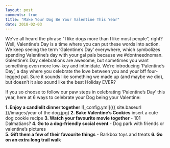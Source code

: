 ```yaml
---
layout: post
comments: true
title: "Make Your Dog Be Your Valentine This Year"
date: 2018-02-03
---
```

We’ve all heard the phrase "I like dogs more than I like most people”, right? Well, Valentine’s Day is a time where you can put these words into action. We keep seeing the term ‘Galentine’s Day’ everywhere, which symbolizes spending Valentine’s day with your gal pals because we #dontneednoman. Galentine’s Day celebrations are awesome, but sometimes you want something even more low-key and intimidate. We’re introducing ‘Palentine’s Day’, a day where you celebrate the love between you and your bff four-legged pal. Sure it sounds like something we made up (and maybe we did), but doesn’t it also sound like the best Holiday EVER? 

If you so choose to follow our paw steps in celebrating ‘Palentine’s Day’ this year, here at 6 ways to celebrate your Dog being your Valentine: 

**1. Enjoy a candlelit dinner together**
![_config.yml]({{ site.baseurl }}/images/year of the dog.jpg)
**2. Bake Valentine’s Cookies** insert a cute dog cookie recipe 
**3. Watch your favourite movie together** - 101 Dalmatians? 
**4. Go to a dog-friendly social event** - Dog park with friends or valentine’s pictures  
**5. Gift them a few of their favourite things** - Barkbox toys and treats 
**6. Go on an extra long trail walk** 


